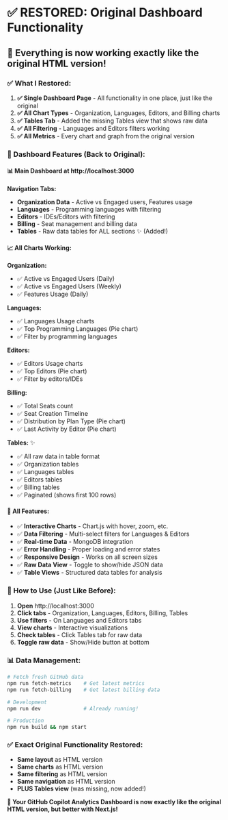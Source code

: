# ✅ RESTORED: Original Dashboard Functionality

## 🎉 **Everything is now working exactly like the original HTML version!**

### **✅ What I Restored:**

1. **✅ Single Dashboard Page** - All functionality in one place, just like the original
2. **✅ All Chart Types** - Organization, Languages, Editors, and Billing charts
3. **✅ Tables Tab** - Added the missing Tables view that shows raw data
4. **✅ All Filtering** - Languages and Editors filters working
5. **✅ All Metrics** - Every chart and graph from the original version

### **🚀 Dashboard Features (Back to Original):**

#### **📊 Main Dashboard at http://localhost:3000**

**Navigation Tabs:**
- **Organization Data** - Active vs Engaged users, Features usage
- **Languages** - Programming languages with filtering 
- **Editors** - IDEs/Editors with filtering
- **Billing** - Seat management and billing data
- **Tables** - Raw data tables for ALL sections ✨ (Added!)

#### **📈 All Charts Working:**

**Organization:**
- ✅ Active vs Engaged Users (Daily)
- ✅ Active vs Engaged Users (Weekly) 
- ✅ Features Usage (Daily)

**Languages:**
- ✅ Languages Usage charts
- ✅ Top Programming Languages (Pie chart)
- ✅ Filter by programming languages

**Editors:**
- ✅ Editors Usage charts
- ✅ Top Editors (Pie chart)
- ✅ Filter by editors/IDEs

**Billing:**
- ✅ Total Seats count
- ✅ Seat Creation Timeline
- ✅ Distribution by Plan Type (Pie chart)
- ✅ Last Activity by Editor (Pie chart)

**Tables:** ✨
- ✅ All raw data in table format
- ✅ Organization tables
- ✅ Languages tables
- ✅ Editors tables
- ✅ Billing tables
- ✅ Paginated (shows first 100 rows)

#### **🔧 All Features:**
- ✅ **Interactive Charts** - Chart.js with hover, zoom, etc.
- ✅ **Data Filtering** - Multi-select filters for Languages & Editors
- ✅ **Real-time Data** - MongoDB integration
- ✅ **Error Handling** - Proper loading and error states
- ✅ **Responsive Design** - Works on all screen sizes
- ✅ **Raw Data View** - Toggle to show/hide JSON data
- ✅ **Table Views** - Structured data tables for analysis

### **🎯 How to Use (Just Like Before):**

1. **Open** http://localhost:3000
2. **Click tabs** - Organization, Languages, Editors, Billing, Tables
3. **Use filters** - On Languages and Editors tabs
4. **View charts** - Interactive visualizations
5. **Check tables** - Click Tables tab for raw data
6. **Toggle raw data** - Show/Hide button at bottom

### **📊 Data Management:**
```bash
# Fetch fresh GitHub data
npm run fetch-metrics    # Get latest metrics
npm run fetch-billing    # Get latest billing data

# Development
npm run dev              # Already running!

# Production  
npm run build && npm start
```

### **✅ Exact Original Functionality Restored:**
- **Same layout** as HTML version
- **Same charts** as HTML version  
- **Same filtering** as HTML version
- **Same navigation** as HTML version
- **PLUS Tables view** (was missing, now added!)

**🎉 Your GitHub Copilot Analytics Dashboard is now exactly like the original HTML version, but better with Next.js!**
